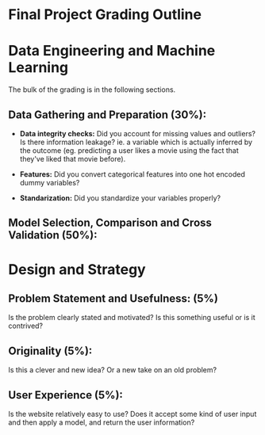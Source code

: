 # Final Project Grading Outline

# Data Engineering and Machine Learning

The bulk of the grading is in the following sections.

## Data Gathering and Preparation (30%):

- **Data integrity checks:** Did you account for missing values and outliers? Is there information leakage? ie. a variable which is actually inferred by the outcome (eg. predicting a user likes a movie using the fact that they've liked that movie before).

- **Features:** Did you convert categorical features into one hot encoded dummy variables?

- **Standarization:** Did you standardize your variables properly?

## Model Selection, Comparison and Cross Validation (50%):


# Design and Strategy

## Problem Statement and Usefulness: (5%)

Is the problem clearly stated and motivated? Is this something useful or is it contrived?

## Originality (5%):

Is this a clever and new idea? Or a new take on an old problem?

## User Experience (5%):

Is the website relatively easy to use? Does it accept some kind of user input and then apply a model, and return
the user information?









 
